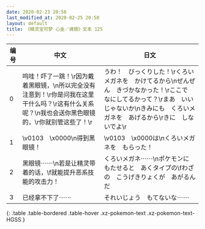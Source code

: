 ```yaml
---
date: 2020-02-23 20:56
last_modified_at: 2020-02-25 20:50
layout: default
title: 《精灵宝可梦 心金／魂银》文本 125
---
```

| 编号 | 中文 | 日文 |
| ---- | ---- | ---- |
| 0 | 呜哇！吓了一跳！\r因为戴着黑眼镜，\n所以完全没有注意到！\r你是问我在这里干什么吗？\r这有什么关系呢？\n我也会送你黑色眼镜的，\r你就别管这些了！\r | うわ！　びっくりした！\rくろいメガネを　かけてるから\nぜんぜん　きづかなかった！\rここで　なにしてるかって？\rまあ　いいじゃないか\nきみにも　くろいメガネを　あげるから\rきに　しないでよ\r |
| 1 | \v0103　\x0000\n得到黑眼镜！ | \v0103　\x0000は\nくろいメガネを　もらった！ |
| 2 | 黑眼镜⋯⋯\n若是让精灵带着的话，\f就能提升恶系技能的攻击力！ | くろいメガネ⋯⋯\nポケモンに　もたせると　あくタイプの\fわざの　こうげきりょくが　あがるんだ |
| 3 | 已经拿不下了⋯⋯ | それいじょう　もてないな⋯⋯ |
{: .table .table-bordered .table-hover .xz-pokemon-text .xz-pokemon-text-HGSS }